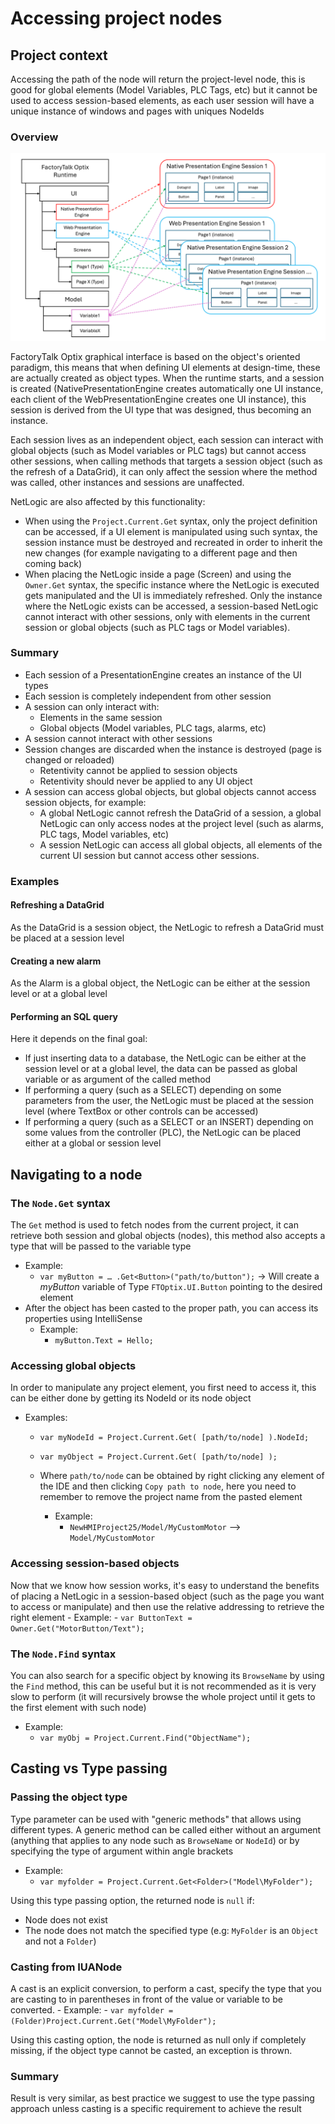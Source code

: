 # Accessing project nodes

## Project context

Accessing the path of the node will return the project-level node, this is good for global elements (Model Variables, PLC Tags, etc) but it cannot be used to access session-based elements, as each user session will have a unique instance of windows and pages with uniques NodeIds

### Overview

![Project vs session](../images/session-concept.png)

FactoryTalk Optix graphical interface is based on the object's oriented paradigm, this means that when defining UI elements at design-time, these are actually created as object types. When the runtime starts, and a session is created (NativePresentationEngine creates automatically one UI instance, each client of the WebPresentationEngine creates one UI instance), this session is derived from the UI type that was designed, thus becoming an instance.

Each session lives as an independent object, each session can interact with global objects (such as Model variables or PLC tags) but cannot access other sessions, when calling methods that targets a session object (such as the refresh of a DataGrid), it can only affect the session where the method was called, other instances and sessions are unaffected.

NetLogic are also affected by this functionality:
- When using the `Project.Current.Get` syntax, only the project definition can be accessed, if a UI element is manipulated using such syntax, the session instance must be destroyed and recreated in order to inherit the new changes (for example navigating to a different page and then coming back)
- When placing the NetLogic inside a page (Screen) and using the `Owner.Get` syntax, the specific instance where the NetLogic is executed gets manipulated and the UI is immediately refreshed. Only the instance where the NetLogic exists can be accessed, a session-based NetLogic cannot interact with other sessions, only with elements in the current session or global objects (such as PLC tags or Model variables).

### Summary

- Each session of a PresentationEngine creates an instance of the UI types
- Each session is completely independent from other session
- A session can only interact with:
    - Elements in the same session
    - Global objects (Model variables, PLC tags, alarms, etc)
- A session cannot interact with other sessions
- Session changes are discarded when the instance is destroyed (page is changed or reloaded)
    - Retentivity cannot be applied to session objects
    - Retentivity should never be applied to any UI object
- A session can access global objects, but global objects cannot access session objects, for example:
    - A global NetLogic cannot refresh the DataGrid of a session, a global NetLogic can only access nodes at the project level (such as alarms, PLC tags, Model variables, etc)
    - A session NetLogic can access all global objects, all elements of the current UI session but cannot access other sessions.

### Examples

#### Refreshing a DataGrid

As the DataGrid is a session object, the NetLogic to refresh a DataGrid must be placed at a session level

#### Creating a new alarm

As the Alarm is a global object, the NetLogic can be either at the session level or at a global level

#### Performing an SQL query

Here it depends on the final goal:

- If just inserting data to a database, the NetLogic can be either at the session level or at a global level, the data can be passed as global variable or as argument of the called method
- If performing a query (such as a SELECT) depending on some parameters from the user, the NetLogic must be placed at the session level (where TextBox or other controls can be accessed)
- If performing a query (such as a SELECT or an INSERT) depending on some values from the controller (PLC), the NetLogic can be placed either at a global or session level

## Navigating to a node

### The `Node.Get` syntax

The `Get` method is used to fetch nodes from the current project, it can retrieve both session and global objects (nodes), this method also accepts a type that will be passed to the variable type
- Example:
    - `var myButton = … .Get<Button>("path/to/button");` -> Will create a _myButton_ variable of Type `FTOptix.UI.Button` pointing to the desired element
- After the object has been casted to the proper path, you can access its properties using IntelliSense
    - Example:
        - `myButton.Text = Hello;`

### Accessing global objects

In order to manipulate any project element, you first need to access it, this can be either done by getting its NodeId or its node object

- Examples:
    - `var myNodeId = Project.Current.Get( [path/to/node] ).NodeId;`
    - `var myObject = Project.Current.Get( [path/to/node] );`

    - Where `path/to/node` can be obtained by right clicking any element of the IDE and then clicking `Copy path to node`, here you need to remember to remove the project name from the pasted element
        - Example:
            - `NewHMIProject25/Model/MyCustomMotor` --> `Model/MyCustomMotor`

### Accessing session-based objects

Now that we know how session works, it's easy to understand the benefits of placing a NetLogic in a session-based object (such as the page you want to access or manipulate) and then use the relative addressing to retrieve the right element
    - Example:
        - `var ButtonText = Owner.Get("MotorButton/Text");`

### The `Node.Find` syntax

You can also search for a specific object by knowing its `BrowseName` by using the `Find` method, this can be useful but it is not recommended as it is very slow to perform (it will recursively browse the whole project until it gets to the first element with such node)
- Example:
    - `var myObj = Project.Current.Find("ObjectName");`

## Casting vs Type passing

### Passing the object type

Type parameter can be used with "generic methods" that allows using different types. A generic method can be called either without an argument (anything that applies to any node such as `BrowseName` or `NodeId`) or by specifying the type of argument within angle brackets
- Example:
    - `var myfolder = Project.Current.Get<Folder>("Model\MyFolder");`

Using this type passing option, the returned node is `null` if:
- Node does not exist
- The node does not match the specified type (e.g: `MyFolder` is an `Object` and not a `Folder`)

### Casting from IUANode

A cast is an explicit conversion, to perform a cast, specify the type that you are casting to in parentheses in front of the value or variable to be converted.
    - Example:
        - `var myfolder = (Folder)Project.Current.Get("Model\MyFolder");`

Using this casting option, the node is returned as null only if completely missing, if the object type cannot be casted, an exception is thrown.

### Summary

Result is very similar, as best practice we suggest to use the type passing approach unless casting is a specific requirement to achieve the result
